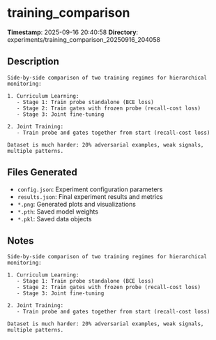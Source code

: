 # training_comparison

**Timestamp**: 2025-09-16 20:40:58
**Directory**: experiments/training_comparison_20250916_204058

## Description

    Side-by-side comparison of two training regimes for hierarchical monitoring:

    1. Curriculum Learning:
       - Stage 1: Train probe standalone (BCE loss)
       - Stage 2: Train gates with frozen probe (recall-cost loss)
       - Stage 3: Joint fine-tuning

    2. Joint Training:
       - Train probe and gates together from start (recall-cost loss)

    Dataset is much harder: 20% adversarial examples, weak signals, multiple patterns.
    

## Files Generated
- `config.json`: Experiment configuration parameters
- `results.json`: Final experiment results and metrics
- `*.png`: Generated plots and visualizations
- `*.pth`: Saved model weights
- `*.pkl`: Saved data objects

## Notes

    Side-by-side comparison of two training regimes for hierarchical monitoring:

    1. Curriculum Learning:
       - Stage 1: Train probe standalone (BCE loss)
       - Stage 2: Train gates with frozen probe (recall-cost loss)
       - Stage 3: Joint fine-tuning

    2. Joint Training:
       - Train probe and gates together from start (recall-cost loss)

    Dataset is much harder: 20% adversarial examples, weak signals, multiple patterns.
    

